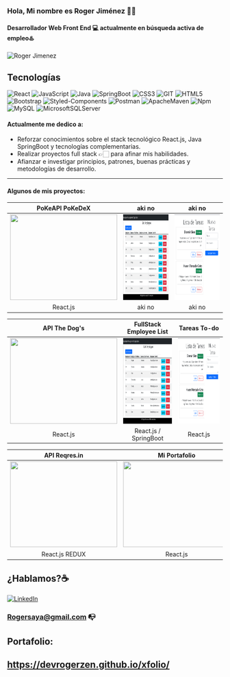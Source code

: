 ### Hola, Mi nombre es Roger Jiménez 👋✨
#### Desarrollador Web Front End 💻 actualmente en **búsqueda activa** de empleo♨️
![Roger Jimenez](https://github.com/rogersaya26/rogerj-xfolio/blob/master/src/components/images/nightlife.gif)

## Tecnologías
![React](https://img.shields.io/badge/-React-%23353b35?logo=react&logoColor=white)
![JavaScript](https://img.shields.io/badge/-JavaScript-%23694640?logo=javascript&logoColor=white)
![Java](https://img.shields.io/badge/-Java-%23f89d71?logo=java&logoColor=white)
![SpringBoot](https://img.shields.io/badge/-SpringBoot-%23353b35?logo=SpringBoot&logoColor=white)
![CSS3](https://img.shields.io/badge/-CSS3-%23748074?logo=css3&logoColor=white)
![GIT](https://img.shields.io/badge/-Git-%23694640?logo=git&logoColor=white)
![HTML5](https://img.shields.io/badge/-HTML5-%23f89d71?logo=html5&logoColor=white)
![Bootstrap](https://img.shields.io/badge/-Bootstrap-%23748074?logo=bootstrap&logoColor=white)
![Styled-Components](https://img.shields.io/badge/-styledcomponents-%23353b35?logo=styledcomponents&logoColor=white)
![Postman](https://img.shields.io/badge/-Postman-%23694640?logo=postman&logoColor=white)
![ApacheMaven](https://img.shields.io/badge/-ApacheMaven-%23f89d71?logo=ApacheMaven&logoColor=white)
![Npm](https://img.shields.io/badge/-npm-%23748074?logo=npm&logoColor=white)
![MySQL](https://img.shields.io/badge/-MySQL-%23353b35?logo=MySQL&logoColor=white)
![MicrosoftSQLServer](https://img.shields.io/badge/-MicrosoftSQLServer-%23694640?logo=MicrosoftSQLServer&logoColor=white)

#### Actualmente me dedico a:

- Reforzar conocimientos sobre el stack tecnológico React.js, Java SpringBoot y tecnologías complementarias.
- Realizar proyectos full stack 👉🏻 para afinar mis habilidades.
- Afianzar e investigar principios, patrones, buenas prácticas y metodologías de desarrollo.
___


#### Algunos de mis proyectos:

|  PoKeAPI PoKeDeX  | aki no  | aki no |
|:---:|:---:|:---:|
| <a href="https://github.com/devrogerzen/PokeDeX-DrogerZ" target="_blank"> <img src="https://github.com/devrogerzen/images-DRogerZ/blob/master/CaptureProjects/pokeapi-pokedex.png" width="250" height="200"/></a> | <a href="https://react-front-employee.herokuapp.com/employees" target="_blank"> <img src="https://github.com/rogersaya26/rogerj-xfolio/blob/master/src/components/images/front-react-employees-list.png" width="250" height="200"/></a> | <a href="https://pedantic-benz-3ef861.netlify.app/" target="_blank"> <img src="https://github.com/rogersaya26/rogerj-xfolio/blob/master/src/components/images/app-tareas.png" width="250" height="200"/></a> |
|  React.js  | aki no  | aki no | 


| API The Dog's | FullStack Employee List  | Tareas To-do | 
|:---:|:---:|:---:|
| <a href="https://github.com/devrogerzen/TheDogAPI-DRogerZ" target="_blank"> <img src="https://github.com/devrogerzen/images-DRogerZ/blob/master/CaptureProjects/app-thedog-api.png" width="250" height="200"/></a> | <a href="https://react-front-employee.herokuapp.com/employees" target="_blank"> <img src="https://github.com/rogersaya26/rogerj-xfolio/blob/master/src/components/images/front-react-employees-list.png" width="250" height="200"/></a> | <a href="https://pedantic-benz-3ef861.netlify.app/" target="_blank"> <img src="https://github.com/rogersaya26/rogerj-xfolio/blob/master/src/components/images/app-tareas.png" width="250" height="200"/></a> | 
|  React.js  | React.js / SpringBoot  | React.js | 


| API Reqres.in  | Mi Portafolio  | API BreakingBad | 
|:---:|:---:|:---:|
| <a href="https://github.com/devrogerzen/Reqres.inAPI-REDUX" target="_blank"> <img src="https://github.com/devrogerzen/images-DRogerZ/blob/master/CaptureProjects/react-redux-api-reqres.png" width="250" height="200"/></a> | <a href="https://devrogerzen.github.io/xfolio/" target="_blank"> <img src="https://github.com/devrogerzen/images-DRogerZ/blob/master/CaptureProjects/xfolio-app.png" width="250" height="200"/></a> | <a href="https://github.com/devrogerzen/BreakingBad_BetterCallSaul-Quotes-DrogerZ" target="_blank"> <img src="https://github.com/devrogerzen/images-DRogerZ/blob/master/CaptureProjects/breakingBad-bettercallsaul.png" width="250" height="200"/></a> | 
|  React.js REDUX | React.js  | React.js | 


## ¿Hablamos?☕️
<a href="https://www.linkedin.com/in/roger-jimenez-3929149b/" target="_blank"><img alt="LinkedIn" src="https://img.shields.io/badge/-Linkedin-%23694640?logo=linkedin&logoColor=white"></a>
 
### Rogersaya@gmail.com 📭 

## Portafolio:
## https://devrogerzen.github.io/xfolio/

